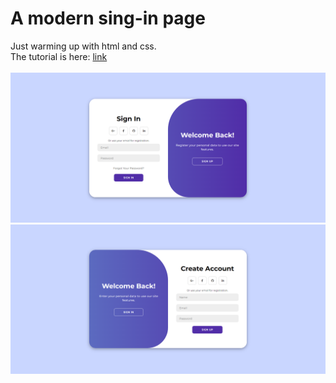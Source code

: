 # A modern sing-in page

Just warming up with html and css.<br>
The tutorial is here: <a href="https://www.youtube.com/watch?v=PlpM2LJWu-s&t=68s">link</a>
<br><br>
<img src="1.png">
<br>
<img src="2.png">

